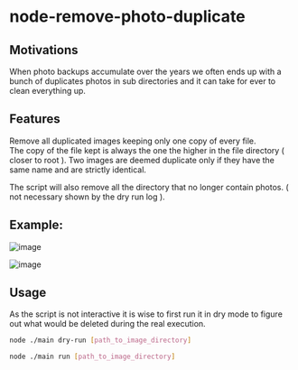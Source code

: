# node-remove-photo-duplicate

## Motivations

When photo backups accumulate over the years we often 
ends up with a bunch of duplicates photos in sub directories
and it can take for ever to clean everything up.

## Features

Remove all duplicated images keeping only one copy of every file.  
The copy of the file kept is always the one the higher in the 
file directory ( closer to root ).
Two images are deemed duplicate only if they have the same
name and are strictly identical.  

The script will also remove all the directory that no longer contain photos.
( not necessary shown by the dry run log ).

## Example: 

![image](https://user-images.githubusercontent.com/6702424/52542652-5aa18f00-2da2-11e9-88ad-349db26d6a03.png)

![image](https://user-images.githubusercontent.com/6702424/52542670-8cb2f100-2da2-11e9-8a9e-b446b58f14ef.png)

## Usage

As the script is not interactive it is wise to first run 
it in dry mode to figure out what would be deleted
during the real execution.

```bash
node ./main dry-run [path_to_image_directory]
```

```bash
node ./main run [path_to_image_directory]
```
